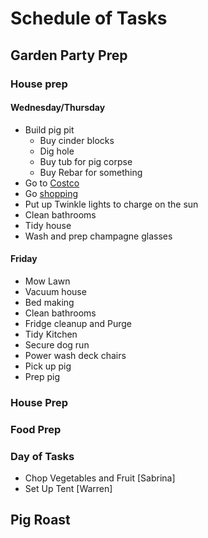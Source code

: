 # Schedule of Tasks

## Garden Party Prep

### House prep

#### Wednesday/Thursday


* Build pig pit
  * Buy cinder blocks
  * Dig hole
  * Buy tub for pig corpse
  * Buy Rebar for something
* Go to [Costco](costco.md)
* Go [shopping](shpping_list.md)
* Put up Twinkle lights to charge on the sun
* Clean bathrooms
* Tidy house
* Wash and prep champagne glasses

#### Friday

* Mow Lawn
* Vacuum house
* Bed making
* Clean bathrooms
* Fridge cleanup and Purge
* Tidy Kitchen
* Secure dog run
* Power wash deck chairs
* Pick up pig
* Prep pig


### House Prep



### Food Prep

### Day of Tasks

* Chop Vegetables and Fruit [Sabrina]
* Set Up Tent [Warren]



## Pig Roast
